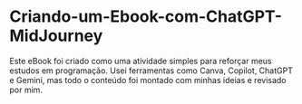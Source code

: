 # Criando-um-Ebook-com-ChatGPT-MidJourney
Este eBook foi criado como uma atividade simples para reforçar meus estudos em programação. Usei ferramentas como Canva, Copilot, ChatGPT e Gemini, mas todo o conteúdo foi montado com minhas ideias e revisado por mim.
